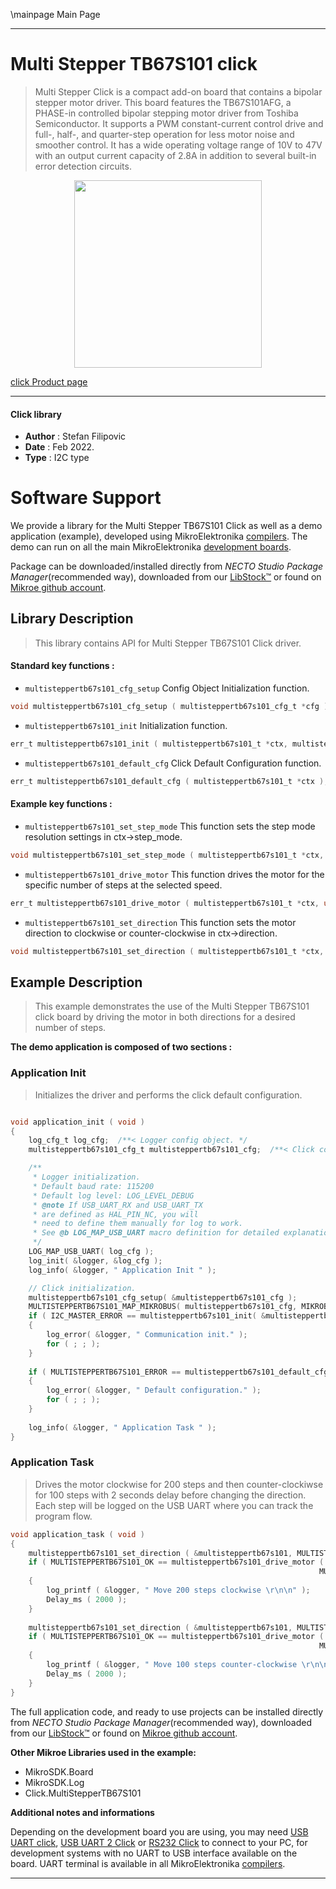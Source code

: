 \mainpage Main Page

---
# Multi Stepper TB67S101 click

> Multi Stepper Click is a compact add-on board that contains a bipolar stepper motor driver. This board features the TB67S101AFG, a PHASE-in controlled bipolar stepping motor driver from Toshiba Semiconductor. It supports a PWM constant-current control drive and full-, half-, and quarter-step operation for less motor noise and smoother control. It has a wide operating voltage range of 10V to 47V with an output current capacity of 2.8A in addition to several built-in error detection circuits.

<p align="center">
  <img src="https://download.mikroe.com/images/click_for_ide/multisteppertb67s101_click.png" height=300px>
</p>

[click Product page](https://www.mikroe.com/multi-stepper-click-tb67s101)

---


#### Click library

- **Author**        : Stefan Filipovic
- **Date**          : Feb 2022.
- **Type**          : I2C type


# Software Support

We provide a library for the Multi Stepper TB67S101 Click
as well as a demo application (example), developed using MikroElektronika
[compilers](https://www.mikroe.com/necto-studio).
The demo can run on all the main MikroElektronika [development boards](https://www.mikroe.com/development-boards).

Package can be downloaded/installed directly from *NECTO Studio Package Manager*(recommended way), downloaded from our [LibStock&trade;](https://libstock.mikroe.com) or found on [Mikroe github account](https://github.com/MikroElektronika/mikrosdk_click_v2/tree/master/clicks).

## Library Description

> This library contains API for Multi Stepper TB67S101 Click driver.

#### Standard key functions :

- `multisteppertb67s101_cfg_setup` Config Object Initialization function.
```c
void multisteppertb67s101_cfg_setup ( multisteppertb67s101_cfg_t *cfg );
```

- `multisteppertb67s101_init` Initialization function.
```c
err_t multisteppertb67s101_init ( multisteppertb67s101_t *ctx, multisteppertb67s101_cfg_t *cfg );
```

- `multisteppertb67s101_default_cfg` Click Default Configuration function.
```c
err_t multisteppertb67s101_default_cfg ( multisteppertb67s101_t *ctx );
```

#### Example key functions :

- `multisteppertb67s101_set_step_mode` This function sets the step mode resolution settings in ctx->step_mode.
```c
void multisteppertb67s101_set_step_mode ( multisteppertb67s101_t *ctx, uint8_t mode );
```

- `multisteppertb67s101_drive_motor` This function drives the motor for the specific number of steps at the selected speed.
```c
err_t multisteppertb67s101_drive_motor ( multisteppertb67s101_t *ctx, uint32_t steps, uint8_t speed );
```

- `multisteppertb67s101_set_direction` This function sets the motor direction to clockwise or counter-clockwise in ctx->direction.
```c
void multisteppertb67s101_set_direction ( multisteppertb67s101_t *ctx, uint8_t dir );
```

## Example Description

> This example demonstrates the use of the Multi Stepper TB67S101 click board by driving the motor in both directions for a desired number of steps.

**The demo application is composed of two sections :**

### Application Init

> Initializes the driver and performs the click default configuration.

```c

void application_init ( void )
{
    log_cfg_t log_cfg;  /**< Logger config object. */
    multisteppertb67s101_cfg_t multisteppertb67s101_cfg;  /**< Click config object. */

    /** 
     * Logger initialization.
     * Default baud rate: 115200
     * Default log level: LOG_LEVEL_DEBUG
     * @note If USB_UART_RX and USB_UART_TX 
     * are defined as HAL_PIN_NC, you will 
     * need to define them manually for log to work. 
     * See @b LOG_MAP_USB_UART macro definition for detailed explanation.
     */
    LOG_MAP_USB_UART( log_cfg );
    log_init( &logger, &log_cfg );
    log_info( &logger, " Application Init " );

    // Click initialization.
    multisteppertb67s101_cfg_setup( &multisteppertb67s101_cfg );
    MULTISTEPPERTB67S101_MAP_MIKROBUS( multisteppertb67s101_cfg, MIKROBUS_1 );
    if ( I2C_MASTER_ERROR == multisteppertb67s101_init( &multisteppertb67s101, &multisteppertb67s101_cfg ) ) 
    {
        log_error( &logger, " Communication init." );
        for ( ; ; );
    }
    
    if ( MULTISTEPPERTB67S101_ERROR == multisteppertb67s101_default_cfg ( &multisteppertb67s101 ) )
    {
        log_error( &logger, " Default configuration." );
        for ( ; ; );
    }
    
    log_info( &logger, " Application Task " );
}

```

### Application Task

> Drives the motor clockwise for 200 steps and then counter-clockiwse for 100 steps with 2 seconds delay before changing the direction.
Each step will be logged on the USB UART where you can track the program flow.

```c
void application_task ( void )
{
    multisteppertb67s101_set_direction ( &multisteppertb67s101, MULTISTEPPERTB67S101_DIR_CW );
    if ( MULTISTEPPERTB67S101_OK == multisteppertb67s101_drive_motor ( &multisteppertb67s101, 200, 
                                                                     MULTISTEPPERTB67S101_SPEED_FAST ) )
    {
        log_printf ( &logger, " Move 200 steps clockwise \r\n\n" );
        Delay_ms ( 2000 );
    }
    
    multisteppertb67s101_set_direction ( &multisteppertb67s101, MULTISTEPPERTB67S101_DIR_CCW );
    if ( MULTISTEPPERTB67S101_OK == multisteppertb67s101_drive_motor ( &multisteppertb67s101, 100,
                                                                     MULTISTEPPERTB67S101_SPEED_FAST ) )
    {
        log_printf ( &logger, " Move 100 steps counter-clockwise \r\n\n" );
        Delay_ms ( 2000 );
    }
}
```

The full application code, and ready to use projects can be installed directly from *NECTO Studio Package Manager*(recommended way), downloaded from our [LibStock&trade;](https://libstock.mikroe.com) or found on [Mikroe github account](https://github.com/MikroElektronika/mikrosdk_click_v2/tree/master/clicks).

**Other Mikroe Libraries used in the example:**

- MikroSDK.Board
- MikroSDK.Log
- Click.MultiStepperTB67S101

**Additional notes and informations**

Depending on the development board you are using, you may need
[USB UART click](https://www.mikroe.com/usb-uart-click),
[USB UART 2 Click](https://www.mikroe.com/usb-uart-2-click) or
[RS232 Click](https://www.mikroe.com/rs232-click) to connect to your PC, for
development systems with no UART to USB interface available on the board. UART
terminal is available in all MikroElektronika
[compilers](https://shop.mikroe.com/compilers).

---
